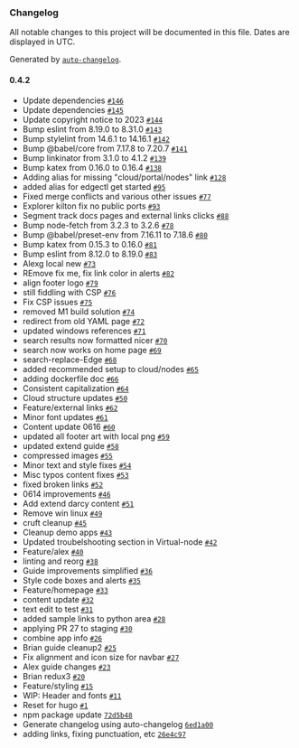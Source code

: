 ### Changelog

All notable changes to this project will be documented in this file. Dates are displayed in UTC.

Generated by [`auto-changelog`](https://github.com/CookPete/auto-changelog).

#### 0.4.2

- Update dependencies [`#146`](https://github.com/edgeworx/docs/pull/146)
- Update dependencies [`#145`](https://github.com/edgeworx/docs/pull/145)
- Update copyright notice to 2023 [`#144`](https://github.com/edgeworx/docs/pull/144)
- Bump eslint from 8.19.0 to 8.31.0 [`#143`](https://github.com/edgeworx/docs/pull/143)
- Bump stylelint from 14.6.1 to 14.16.1 [`#142`](https://github.com/edgeworx/docs/pull/142)
- Bump @babel/core from 7.17.8 to 7.20.7 [`#141`](https://github.com/edgeworx/docs/pull/141)
- Bump linkinator from 3.1.0 to 4.1.2 [`#139`](https://github.com/edgeworx/docs/pull/139)
- Bump katex from 0.16.0 to 0.16.4 [`#138`](https://github.com/edgeworx/docs/pull/138)
- Adding alias for missing "cloud/portal/nodes" link [`#128`](https://github.com/edgeworx/docs/pull/128)
- added alias for edgectl get started [`#95`](https://github.com/edgeworx/docs/pull/95)
- Fixed merge conflicts and various other issues [`#77`](https://github.com/edgeworx/docs/pull/77)
- Explorer kilton fix no public ports [`#93`](https://github.com/edgeworx/docs/pull/93)
- Segment track docs pages and external links clicks [`#88`](https://github.com/edgeworx/docs/pull/88)
- Bump node-fetch from 3.2.3 to 3.2.6 [`#78`](https://github.com/edgeworx/docs/pull/78)
- Bump @babel/preset-env from 7.16.11 to 7.18.6 [`#80`](https://github.com/edgeworx/docs/pull/80)
- Bump katex from 0.15.3 to 0.16.0 [`#81`](https://github.com/edgeworx/docs/pull/81)
- Bump eslint from 8.12.0 to 8.19.0 [`#83`](https://github.com/edgeworx/docs/pull/83)
- Alexg local new [`#73`](https://github.com/edgeworx/docs/pull/73)
- REmove fix me, fix link color in alerts [`#82`](https://github.com/edgeworx/docs/pull/82)
- align footer logo [`#79`](https://github.com/edgeworx/docs/pull/79)
- still fiddling with CSP [`#76`](https://github.com/edgeworx/docs/pull/76)
- Fix CSP issues [`#75`](https://github.com/edgeworx/docs/pull/75)
- removed M1 build solution [`#74`](https://github.com/edgeworx/docs/pull/74)
- redirect from old YAML page [`#72`](https://github.com/edgeworx/docs/pull/72)
- updated windows references [`#71`](https://github.com/edgeworx/docs/pull/71)
- search results now formatted nicer [`#70`](https://github.com/edgeworx/docs/pull/70)
- search now works on home page [`#69`](https://github.com/edgeworx/docs/pull/69)
- search-replace-Edge [`#68`](https://github.com/edgeworx/docs/pull/68)
- added recommended setup to cloud/nodes [`#65`](https://github.com/edgeworx/docs/pull/65)
- adding dockerfile doc [`#66`](https://github.com/edgeworx/docs/pull/66)
- Consistent capitalization [`#64`](https://github.com/edgeworx/docs/pull/64)
- Cloud structure updates [`#50`](https://github.com/edgeworx/docs/pull/50)
- Feature/external links [`#62`](https://github.com/edgeworx/docs/pull/62)
- Minor font updates [`#61`](https://github.com/edgeworx/docs/pull/61)
- Content update 0616 [`#60`](https://github.com/edgeworx/docs/pull/60)
- updated all footer art with local png [`#59`](https://github.com/edgeworx/docs/pull/59)
- updated extend guide [`#58`](https://github.com/edgeworx/docs/pull/58)
- compressed images [`#55`](https://github.com/edgeworx/docs/pull/55)
- Minor text and style fixes [`#54`](https://github.com/edgeworx/docs/pull/54)
- Misc typos content fixes [`#53`](https://github.com/edgeworx/docs/pull/53)
- fixed broken links [`#52`](https://github.com/edgeworx/docs/pull/52)
- 0614 improvements [`#46`](https://github.com/edgeworx/docs/pull/46)
- Add extend darcy content [`#51`](https://github.com/edgeworx/docs/pull/51)
- Remove win linux [`#49`](https://github.com/edgeworx/docs/pull/49)
- cruft cleanup [`#45`](https://github.com/edgeworx/docs/pull/45)
- Cleanup demo apps [`#43`](https://github.com/edgeworx/docs/pull/43)
- Updated troubelshooting section in Virtual-node [`#42`](https://github.com/edgeworx/docs/pull/42)
- Feature/alex [`#40`](https://github.com/edgeworx/docs/pull/40)
- linting and reorg [`#38`](https://github.com/edgeworx/docs/pull/38)
- Guide improvements simplified [`#36`](https://github.com/edgeworx/docs/pull/36)
- Style code boxes and alerts [`#35`](https://github.com/edgeworx/docs/pull/35)
- Feature/homepage [`#33`](https://github.com/edgeworx/docs/pull/33)
- content update [`#32`](https://github.com/edgeworx/docs/pull/32)
- text edit to test [`#31`](https://github.com/edgeworx/docs/pull/31)
- added sample links to python area [`#28`](https://github.com/edgeworx/docs/pull/28)
- applying PR 27 to staging [`#30`](https://github.com/edgeworx/docs/pull/30)
- combine app info [`#26`](https://github.com/edgeworx/docs/pull/26)
- Brian guide cleanup2 [`#25`](https://github.com/edgeworx/docs/pull/25)
- Fix alignment and icon size for navbar [`#27`](https://github.com/edgeworx/docs/pull/27)
- Alex guide changes [`#23`](https://github.com/edgeworx/docs/pull/23)
- Brian redux3 [`#20`](https://github.com/edgeworx/docs/pull/20)
- Feature/styling [`#15`](https://github.com/edgeworx/docs/pull/15)
- WIP: Header and fonts [`#11`](https://github.com/edgeworx/docs/pull/11)
- Reset for hugo [`#1`](https://github.com/edgeworx/docs/pull/1)
- npm package update [`72d5b48`](https://github.com/edgeworx/docs/commit/72d5b48b19b1ffb1f7f5ad77016be5ba5d7862a3)
- Generate changelog using auto-changelog [`6ed1a00`](https://github.com/edgeworx/docs/commit/6ed1a00a77351e21ee4f3aa5d83495d56bd2f6cd)
- adding links, fixing punctuation, etc [`26e4c97`](https://github.com/edgeworx/docs/commit/26e4c9700e9a3f9369323bcfab6cae7b1f4b691a)

